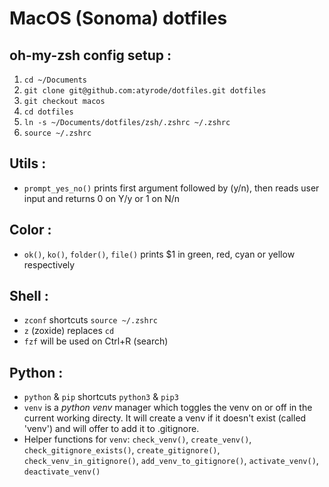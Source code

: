 # MacOS (Sonoma) dotfiles

## oh-my-zsh config setup :
1. `cd ~/Documents`
2. `git clone git@github.com:atyrode/dotfiles.git dotfiles`
3. `git checkout macos`
4. `cd dotfiles`
5. `ln -s ~/Documents/dotfiles/zsh/.zshrc ~/.zshrc`
6. `source ~/.zshrc`

## Utils :

- `prompt_yes_no()` prints first argument followed by (y/n), then reads user input and returns 0 on Y/y or 1 on N/n

## Color :

- `ok()`, `ko()`, `folder()`, `file()` prints $1 in green, red, cyan or yellow respectively

## Shell :

- `zconf` shortcuts `source ~/.zshrc`
- `z` (zoxide) replaces `cd`
- `fzf` will be used on Ctrl+R (search)

## Python :

- `python` & `pip` shortcuts `python3` & `pip3`
- `venv` is a _python venv_ manager which toggles the venv on or off in the current working directy. It will create a venv if it doesn't exist (called 'venv') and will offer to add it to .gitignore.
- Helper functions for `venv`: `check_venv()`, `create_venv()`, `check_gitignore_exists()`, `create_gitignore()`, `check_venv_in_gitignore()`, `add_venv_to_gitignore()`, `activate_venv()`, `deactivate_venv()`
